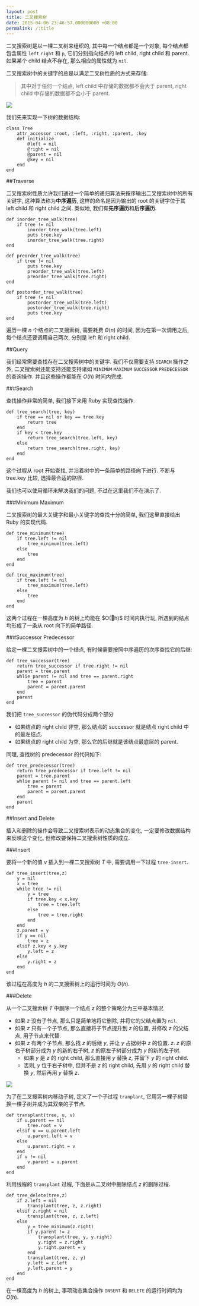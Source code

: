 ```yaml
---
layout: post
title: 二叉搜索树
date: 2015-04-06 23:46:57.000000000 +08:00
permalink: /:title
---
```




二叉搜索树是以一棵二叉树来组织的, 其中每一个结点都是一个对象, 每个结点都包含属性 `left` `right` 和 `p`, 它们分别指向结点的 left child, right child 和 parent. 如果某个 child 结点不存在, 那么相应的属性就为 `nil`.

二叉搜索树中的关键字的总是以满足二叉树性质的方式来存储:

> 其中对于任何一个结点, left child 中存储的数据都不会大于 parent, right child 中存储的数据都不会小于 parent.


![](/content/images/2015/04/bonary-tree.png)

我们先来实现一下树的数据结构:

```
class Tree
	attr_accessor :root, :left, :right, :parent, :key
	def initialize
		@left = nil
		@right = nil
		@parent = nil
		@key = nil
	end
end
```

##Traverse

二叉搜索树性质允许我们通过一个简单的递归算法来按序输出二叉搜索树中的所有关键字, 这种算法称为**中序遍历**, 这样的命名是因为输出的 root 的关键字位于其 left child 和 right child 之间. 类似地, 我们有**先序遍历**和**后序遍历**.

```
def inorder_tree_walk(tree)
	if tree != nil
		inorder_tree_walk(tree.left)
		puts tree.key
		inorder_tree_walk(tree.right)
end

def preorder_tree_walk(tree)
	if tree != nil
		puts tree.key
		preorder_tree_walk(tree.left)
		preorder_tree_walk(tree.right)
end

def postorder_tree_walk(tree)
	if tree != nil
		postorder_tree_walk(tree.left)
		postorder_tree_walk(tree.right)
		puts tree.key
end
```

遍历一棵 $n$ 个结点的二叉搜索树, 需要耗费 $\Theta(n)$ 的时间, 因为在第一次调用之后, 每个结点还要调用自己两次, 分别是 left 和 right child.

##Query

我们经常需要查找存在二叉搜索树中的关键字. 我们不仅需要支持 `SEARCH` 操作之外, 二叉搜索树还能支持还能支持诸如 `MINIMUM` `MAXIMUM` `SUCCESSOR` `PREDECESSOR` 的查询操作. 并且这些操作都能在 $O(h)$ 时间内完成.

###Search

查找操作非常的简单, 我们接下来用 Ruby 实现查找操作.

```
def tree_search(tree, key)
	if tree == nil or key == tree.key
		return tree
	end
	if key < tree.key
		return tree_search(tree.left, key)
	else
		return tree_search(tree.right, key)
	end
end
```

这个过程从 root 开始查找, 并沿着树中的一条简单的路径向下进行. 不断与 tree.key 比较, 选择最合适的路径.

我们也可以使用循环来解决我们的问题, 不过在这里我们不在演示了.

###Minimum Maximum

二叉搜索树的最大关键字和最小关键字的查找十分的简单, 我们这里直接给出 Ruby 的实现代码.

```
def tree_minimum(tree)
	if tree.left != nil
		tree_minimum(tree.left)
	else
		tree
	end
end

def tree_maximum(tree)
	if tree.left != nil
		tree_maximum(tree.left)
	else
		tree
	end
end
```

这两个过程在一棵高度为 $h$ 的树上均能在 $O(h)$ 时间内执行玩, 所遇到的结点均形成了一条从 root 向下的简单路径.

###Successor Predecessor

给定一棵二叉搜索树中的一个结点, 有时候需要按照中序遍历的次序查找它的后继:

```
def tree_successor(tree)
	return tree_successor if tree.right != nil
	parent = tree.parent
	whlie parent != nil and tree == parent.right
		tree = parent
		parent = parent.parent
	end
	parent
end
```

我们把 `tree_successor` 的伪代码分成两个部分

* 如果结点的 right child 非空, 那么结点的 successor 就是结点 right child 中的最左结点.
* 如果结点的 right child 为空, 那么它的后继就是该结点最底层的 parent.

同理, 查找树的 predecessor 的代码如下:

```
def tree_predecessor(tree)
	return tree_predecessor if tree.left != nil
	parent = tree.parent
	whlie parent != nil and tree == parent.left
		tree = parent
		parent = parent.parent
	end
	parent
end
```

##Insert and Delete

插入和删除的操作会导致二叉搜索树表示的动态集合的变化, 一定要修改数据结构来反映这个变化, 但修改要保持二叉搜索树性质的成立.

###Insert

要将一个新的值 $v$ 插入到一棵二叉搜索树 $T$ 中, 需要调用一下过程 `tree-insert`. 

```
def tree_insert(tree,z)
	y = nil
	x = tree
	while tree != nil
		y = tree
		if tree.key < x.key
			tree = tree.left
		else
			tree = tree.right
		end
	end
	z.parent = y
	if y == nil
		tree = z
	elsif z.key < y.key
		y.left = z
	else
		y.right = z
	end
end
```

该过程在高度为 $h$ 的二叉搜索树上的运行时间为 $O(h)$.

###Delete

从一个二叉搜索树 $T$ 中删除一个结点 $z$ 的整个策略分为三中基本情况

* 如果 $z$ 没有子节点, 那么只是简单地将它删除, 并将它的父结点置为 `nil`.
* 如果 $z$ 只有一个子节点, 那么直接将子节点提升到 $z$ 的位置, 并修改 $z$ 的父结点, 用子节点来代替.
* 如果 $z$ 有两个子节点, 那么找 $z$ 的后继 $y$, 并让 $y$ 占据树中 $z$ 的位置. $z$. $z$ 的原右子树部分成为 $y$ 的新的右子树, $z$ 的原左子树部分成为 $y$ 的新的左子树.
	* 如果 $y$ 是 $z$ 的 right child, 那么直接用 $y$ 替换 $z$, 并留下 $y$ 的 right child.
	* 否则, $y$ 位于右子树中, 但并不是 $z$ 的 right child, 先用 $y$ 的 right child 替换 $y$, 然后再用 $y$ 替换 $z$.
	
<img src="http://deltax.qiniudn.com/delete-binary-tree.png?attname=&e=1428419679&token=YJb_IPQrTSw1ox9LenQDH1HRcgHii9w_bp9ddmcz:uJFRzAVs3zXywADKNRUrZmfItl4" style="display:block;margin:auto"/>

为了在二叉搜索树内移动子树, 定义了一个子过程 `tranplant`, 它用另一棵子树替换一棵子树并成为其双亲的子节点.


```
def transplant(tree, u, v)
	if u.parent == nil
		tree.root = v
	elsif u == u.parent.left
		u.parent.left = v
	else
		u.parent.right = v
	end
	if v != nil
		v.parent = u.parent
	end
end
```

利用线程的 `transplant` 过程, 下面是从二叉树中删除结点 $z$ 的删除过程.

```
def tree_delete(tree,z)
	if z.left = nil
		transplant(tree, z, z.right)
	elsif z.right = nil
		transplant(tree, z, z.left)
	else
		y = tree_minimum(z.right)
		if y.parent != z
			transplant(tree, y, y.right)
			y.right = z.right
			y.right.parent = y
		end
		transplant(tree, z, y)
		y.left = z.left
		y.left.parent = y
	end
end
```

在一棵高度为 $h$ 的树上, 事项动态集合操作 `INSERT` 和 `DELETE` 的运行时间均为 $O(h)$.
